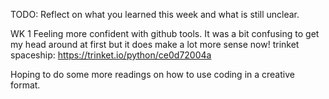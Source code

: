 TODO: Reflect on what you learned this week and what is still unclear.

WK 1
Feeling more confident with github tools. It was a bit confusing to get my head around at first but it does make a lot more sense now!
trinket spaceship: 
https://trinket.io/python/ce0d72004a

Hoping to do some more readings on how to use coding in a creative format. 
